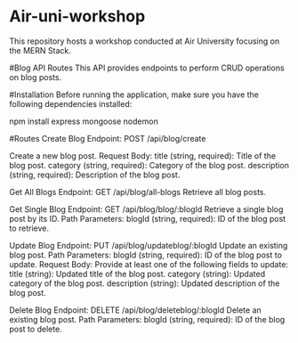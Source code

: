 # Air-uni-workshop
This repository hosts a workshop conducted at Air University focusing on the MERN Stack.

#Blog API Routes
This API provides endpoints to perform CRUD operations on blog posts.

#Installation
Before running the application, make sure you have the following dependencies installed:

npm install express mongoose nodemon

#Routes
Create Blog
Endpoint: POST /api/blog/create

Create a new blog post.
Request Body:
title (string, required): Title of the blog post.
category (string, required): Category of the blog post.
description (string, required): Description of the blog post.

Get All Blogs
Endpoint: GET /api/blog/all-blogs
Retrieve all blog posts.

Get Single Blog
Endpoint: GET /api/blog/blog/:blogId
Retrieve a single blog post by its ID.
Path Parameters:
blogId (string, required): ID of the blog post to retrieve.

Update Blog
Endpoint: PUT /api/blog/updateblog/:blogId
Update an existing blog post.
Path Parameters:
blogId (string, required): ID of the blog post to update.
Request Body:
Provide at least one of the following fields to update:
title (string): Updated title of the blog post.
category (string): Updated category of the blog post.
description (string): Updated description of the blog post.

Delete Blog
Endpoint: DELETE /api/blog/deleteblog/:blogId
Delete an existing blog post.
Path Parameters:
blogId (string, required): ID of the blog post to delete.
